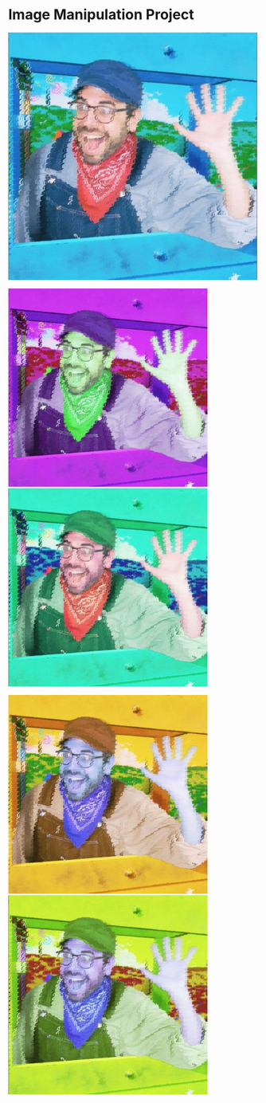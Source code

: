 # Image Manipulation Project

<img src="june8.1.JPG" width="500">

<img src="june8.2.JPG" width="400"><img src="june8.3.JPG" width="400">

<img src="june8.4.JPG" width="400"><img src="june8.5.JPG" width="400">
